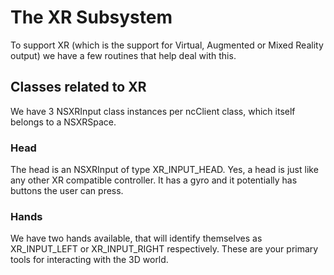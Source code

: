 # The XR Subsystem

To support XR (which is the support for Virtual, Augmented or Mixed Reality output) we have a few routines that help deal with this.

## Classes related to XR

We have 3 NSXRInput class instances per ncClient class, which itself belongs to a NSXRSpace.

### Head

The head is an NSXRInput of type XR_INPUT_HEAD. Yes, a head is just like any other XR compatible controller. It has a gyro and it potentially has buttons the user can press.

### Hands

We have two hands available, that will identify themselves as XR_INPUT_LEFT or XR_INPUT_RIGHT respectively. These are your primary tools for interacting with the 3D world.